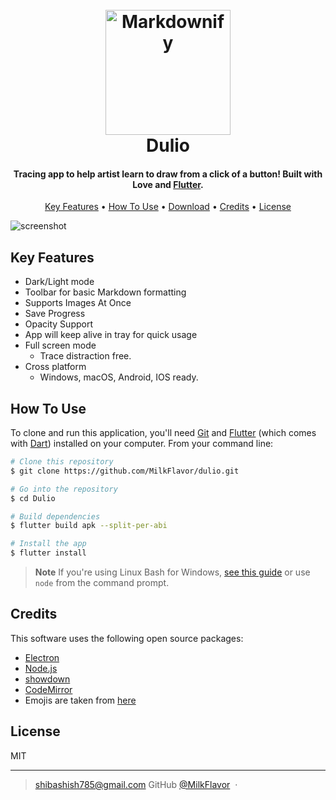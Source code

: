 
<h1 align="center">
  <br>
  <a href="http://www.amitmerchant.com/electron-markdownify"><img src="./assets/introduction_animation/Logo.png" alt="Markdownify" width="200"></a>
  <br>
  Dulio
  <br>
</h1>

<h4 align="center">Tracing app to help artist learn to draw from a click of a button! Built with Love and <a href="https://flutter.dev/" target="_blank">Flutter</a>.</h4>

<p align="center">
  <a href="#key-features">Key Features</a> •
  <a href="#how-to-use">How To Use</a> •
  <a href="#download">Download</a> •
  <a href="#credits">Credits</a> •
  <a href="#license">License</a>
</p>

![screenshot](./assets/introduction_animation/introduction_animation.png)

## Key Features
* Dark/Light mode
* Toolbar for basic Markdown formatting
* Supports Images At Once
* Save Progress
* Opacity Support
* App will keep alive in tray for quick usage
* Full screen mode
  - Trace distraction free.
* Cross platform
  - Windows, macOS, Android, IOS ready.

## How To Use

To clone and run this application, you'll need [Git](https://git-scm.com) and [Flutter](https://docs.flutter.dev/get-started/install) (which comes with [Dart](https://dart.dev/)) installed on your computer. From your command line:

```bash
# Clone this repository
$ git clone https://github.com/MilkFlavor/dulio.git

# Go into the repository
$ cd Dulio

# Build dependencies
$ flutter build apk --split-per-abi

# Install the app
$ flutter install
```

> **Note**
> If you're using Linux Bash for Windows, [see this guide](https://www.howtogeek.com/261575/how-to-run-graphical-linux-desktop-applications-from-windows-10s-bash-shell/) or use `node` from the command prompt.

## Credits

This software uses the following open source packages:

- [Electron](http://electron.atom.io/)
- [Node.js](https://nodejs.org/)
- [showdown](http://showdownjs.github.io/showdown/)
- [CodeMirror](http://codemirror.net/)
- Emojis are taken from [here](https://github.com/arvida/emoji-cheat-sheet.com)

## License

MIT

---

> shibashish785@gmail.com
> GitHub [@MilkFlavor](https://github.com/MilkFlavor) &nbsp;&middot;&nbsp;

